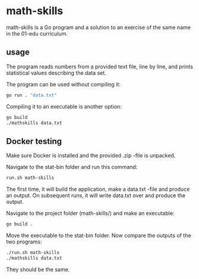 # math-skills

math-skills is a Go program and a solution to an exercise of the same name in the 01-edu curriculum.

## usage

The program reads numbers from a provided text file, line by line, and prints statistical values describing the data set.

The program can be used without compiling it:

```bash
go run . "data.txt"
```

Compiling it to an executable is another option:

```bash
go build
./mathskills data.txt
```

## Docker testing

Make sure Docker is installed and the provided .zip -file is unpacked.

Navigate to the stat-bin folder and run this command:
```bash
run.sh math-skills
```

The first time, it will build the application, make a data.txt -file and produce an output. On subsequent runs, it will write data.txt over and produce the output.

Navigate to the project folder (math-skills/) and make an executable:
```bash
go build .
```

Move the executable to the stat-bin folder. Now compare the outputs of the two programs:
```bash
./run.sh math-skills
./mathskills data.txt
```

They should be the same.